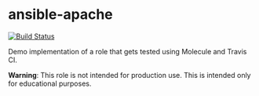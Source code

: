 # ansible-apache
[![Build Status](https://travis-ci.org/vsevolodZ/ansible-apache.svg?branch=master)](https://travis-ci.org/vsevolodZ/ansible-apache)

Demo implementation of a role that gets tested using Molecule and Travis CI.

**Warning**: This role is not intended for production use. This is intended only for educational purposes.

